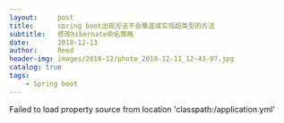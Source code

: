 ```yaml
---
layout:     post
title:      spring boot出现方法不会覆盖或实现超类型的方法
subtitle:   修改hibernate命名策略
date:       2018-12-13
author:     Reed
header-img: images/2018-12/photo_2018-12-11_12-43-07.jpg
catalog: true
tags:
    - Spring boot
---
```


Failed to load property source from location 'classpath:/application.yml'